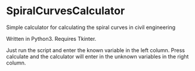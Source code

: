 SpiralCurvesCalculator
======================

Simple calculator for calculating the spiral curves in civil engineering

Written in Python3. Requires Tkinter.

Just run the script and enter the known variable in the left column. Press
calculate and the calculator will enter in the unknown variables in the 
right column.